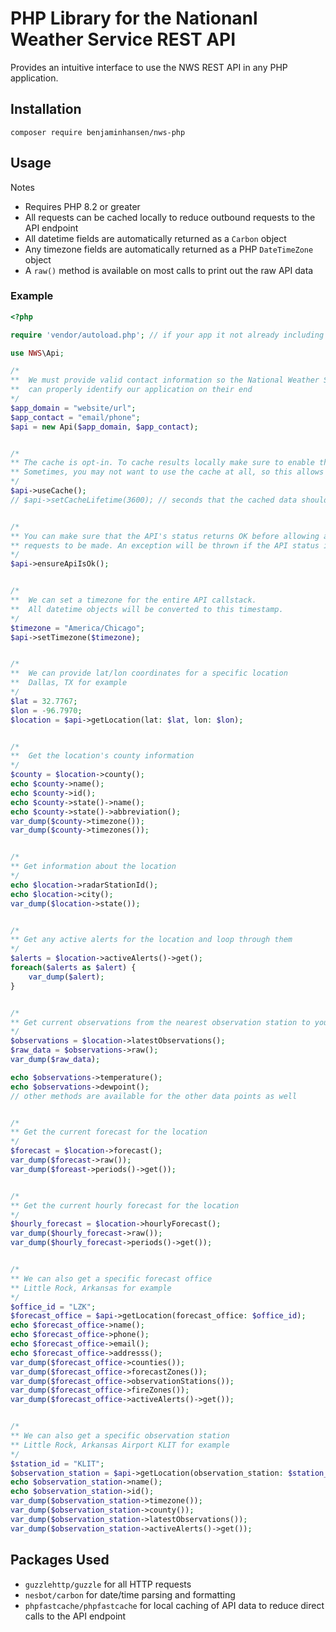 # PHP Library for the Nationanl Weather Service REST API

Provides an intuitive interface to use the NWS REST API in any PHP application.

## Installation
```
composer require benjaminhansen/nws-php
```

## Usage
Notes
* Requires PHP 8.2 or greater
* All requests can be cached locally to reduce outbound requests to the API endpoint
* All datetime fields are automatically returned as a <code>Carbon</code> object
* Any timezone fields are automatically returned as a PHP <code>DateTimeZone</code> object
* A <code>raw()</code> method is available on most calls to print out the raw API data

### Example

```php
<?php

require 'vendor/autoload.php'; // if your app it not already including this

use NWS\Api;

/*
**  We must provide valid contact information so the National Weather Service
**  can properly identify our application on their end
*/
$app_domain = "website/url";
$app_contact = "email/phone";
$api = new Api($app_domain, $app_contact);


/*
** The cache is opt-in. To cache results locally make sure to enable the cache.
** Sometimes, you may not want to use the cache at all, so this allows it to be toggled on/off.
*/
$api->useCache();
// $api->setCacheLifetime(3600); // seconds that the cached data should persist


/*
** You can make sure that the API's status returns OK before allowing any
** requests to be made. An exception will be thrown if the API status is not OK.
*/
$api->ensureApiIsOk();


/*
**  We can set a timezone for the entire API callstack.
**  All datetime objects will be converted to this timestamp.
*/
$timezone = "America/Chicago";
$api->setTimezone($timezone);


/*
**  We can provide lat/lon coordinates for a specific location
**  Dallas, TX for example
*/
$lat = 32.7767;
$lon = -96.7970;
$location = $api->getLocation(lat: $lat, lon: $lon);


/*
**  Get the location's county information
*/
$county = $location->county();
echo $county->name();
echo $county->id();
echo $county->state()->name();
echo $county->state()->abbreviation();
var_dump($county->timezone());
var_dump($county->timezones());


/*
** Get information about the location
*/
echo $location->radarStationId();
echo $location->city();
var_dump($location->state());


/*
** Get any active alerts for the location and loop through them
*/
$alerts = $location->activeAlerts()->get();
foreach($alerts as $alert) {
    var_dump($alert);
}


/*
** Get current observations from the nearest observation station to your location
*/
$observations = $location->latestObservations();
$raw_data = $observations->raw();
var_dump($raw_data);

echo $observations->temperature();
echo $observations->dewpoint();
// other methods are available for the other data points as well


/*
** Get the current forecast for the location
*/
$forecast = $location->forecast();
var_dump($forecast->raw());
var_dump($foreast->periods()->get());


/*
** Get the current hourly forecast for the location
*/
$hourly_forecast = $location->hourlyForecast();
var_dump($hourly_forecast->raw());
var_dump($hourly_forecast->periods()->get());


/*
** We can also get a specific forecast office
** Little Rock, Arkansas for example
*/
$office_id = "LZK";
$forecast_office = $api->getLocation(forecast_office: $office_id);
echo $forecast_office->name();
echo $forecast_office->phone();
echo $forecast_office->email();
echo $forecast_office->addresss();
var_dump($forecast_office->counties());
var_dump($forecast_office->forecastZones());
var_dump($forecast_office->observationStations());
var_dump($forecast_office->fireZones());
var_dump($forecast_office->activeAlerts()->get());


/*
** We can also get a specific observation station
** Little Rock, Arkansas Airport KLIT for example
*/
$station_id = "KLIT";
$observation_station = $api->getLocation(observation_station: $station_id);
echo $observation_station->name();
echo $observation_station->id();
var_dump($observation_station->timezone());
var_dump($observation_station->county());
var_dump($observation_station->latestObservations());
var_dump($observation_station->activeAlerts()->get());
```

## Packages Used
* <code>guzzlehttp/guzzle</code> for all HTTP requests
* <code>nesbot/carbon</code> for date/time parsing and formatting
* <code>phpfastcache/phpfastcache</code> for local caching of API data to reduce direct calls to the API endpoint
